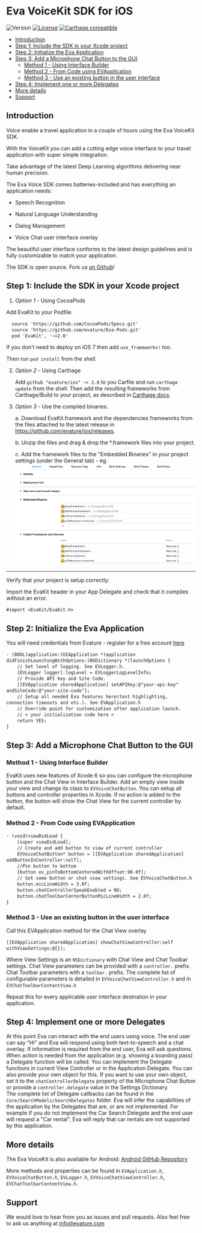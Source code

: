 # Eva VoiceKit SDK for iOS


![Version](https://img.shields.io/badge/Version-2.0-blue.svg?style=flat) [![License](https://img.shields.io/badge/license-MIT-blue.svg?style=flat)](https://github.com/evature/ios/blob/master/license.md)
[![Carthage compatible](https://img.shields.io/badge/Carthage-compatible-4BC51D.svg?style=flat)](https://github.com/Carthage/Carthage)


<!-- START doctoc generated TOC please keep comment here to allow auto update -->
<!-- DON'T EDIT THIS SECTION, INSTEAD RE-RUN doctoc TO UPDATE -->


- [Introduction](#introduction)
- [Step 1: Include the SDK in your Xcode project](#step-1-include-the-sdk-in-your-xcode-project)
- [Step 2: Initialize the Eva Application](#step-2-initialize-the-eva-application)
- [Step 3: Add a Microphone Chat Button to the GUI](#step-3-add-a-microphone-chat-button-to-the-gui)
  - [Method 1 - Using Interface Builder](#method-1---using-interface-builder)
  - [Method 2 - From Code using EVApplication](#method-2---from-code-using-evapplication)
  - [Method 3 - Use an existing button in the user interface](#method-3---use-an-existing-button-in-the-user-interface)
- [Step 4: Implement one or more Delegates](#step-4-implement-one-or-more-delegates)
- [More details](#more-details)
- [Support](#support)

<!-- END doctoc generated TOC please keep comment here to allow auto update -->

## Introduction

Voice enable a travel application in a couple of hours using the Eva VoiceKit SDK.

With the VoiceKit you can add a cutting edge voice interface to your travel application with super simple integration.

Take advantage of the latest Deep Learning algorithms delivering near human precision.

The Eva Voice SDK comes batteries-included and has everything an application needs:

* Speech Recognition

* Natural Language Understanding

* Dialog Management

* Voice Chat user interface overlay

The beautiful user interface conforms to the latest design guidelines and is fully customizable to match your application.

The SDK is open source. Fork us [on Github](https://github.com/evature/ios)!

## Step 1: Include the SDK in your Xcode project

1. *Option 1* - Using CocoaPods

  Add EvaKit to your Podfile.

  ``` podfile
    source 'https://github.com/CocoaPods/Specs.git'
    source 'https://github.com/evature/Eva-Pods.git'
    pod 'EvaKit', '~>2.0'
  ```
  If you don't need to deploy on iOS 7 then add `use_frameworks!` too.  

  Then run `pod install` from the shell.

2. *Option 2* - Using Carthage

   Add `github "evature/ios" ~> 2.0` to you Carfile and run `carthage update` from the shell. Then add the resulting frameworks from Carthage/Build to your project, as described in [Carthage docs](https://github.com/Carthage/Carthage#if-youre-building-for-ios-tvos-or-watchos).

3. *Option 3* - Use the compiled binaries.

    a. Download EvaKit.framework and the dependencies frameworks from the files attached to the latest release in https://github.com/evature/ios/releases.

    b. Unzip the files and drag & drop the *.framework files into your project.

    c. Add the framework files to the "Embedded Binaries" in your project settings (under the General tab) - eg. ![Read more words!](Docs/project_settings_img.png)


----
Verify that your project is setup correctly:

Import the EvaKit header in your App Delegate and check that it compiles without an error.
  ``` objc
  #import <EvaKit/EvaKit.h>
  ```

## Step 2: Initialize the Eva Application

You will need credentials from Evature - register for a free account [here](http://www.evature.com/registration/form)

  ``` objc
  - (BOOL)application:(UIApplication *)application didFinishLaunchingWithOptions:(NSDictionary *)launchOptions {
      // Set level of logging. See EVLogger.h.
      [EVLogger logger].logLevel = EVLoggerLogLevelInfo;
      // Provide API key and Site Code.
      [[EVApplication sharedApplication] setAPIKey:@"your-api-key" andSiteCode:@"your-site-code"];
      // Setup all needed Eva features here(text highlighting, connection timeouts and etc.). See EVApplication.h
      // Override point for customization after application launch.
      // < your initialization code here >
      return YES;
  }
  ```

## Step 3: Add a Microphone Chat Button to the GUI  
### Method 1 - Using Interface Builder
  EvaKit uses new features of Xcode 6 so you can configure the microphone button and the Chat View in Interface Builder.
  Add an empty view inside your view and change its class to `EVVoiceChatButton`. You can setup all buttons and controller properties in Xcode. If no action is added to the button, the button will show the Chat View for the current controller by default.

### Method 2 - From Code using EVApplication
  ``` objc
  - (void)viewDidLoad {
      [super viewDidLoad];
      // Create and add button to view of current controller
      EVVoiceChatButton* button = [[EVApplication sharedApplication] addButtonInController:self];
      //Pin button to bottom
      [button ev_pinToBottomCenteredWithOffset:90.0f];
      // Set some button or chat view settings. See EVVoiceChatButton.h
      button.micLineWidth = 3.0f;
      button.chatControllerSpeakEnabled = NO;
      button.chatToolbarCenterButtonMicLineWidth = 2.0f;
  }
  ```

### Method 3 - Use an existing button in the user interface
  Call this EVApplication method for the Chat View overlay
  ``` objc
  [[EVApplication sharedApplication] showChatViewController:self withViewSettings:@{}];
  ```
  Where View Settings is an `NSDictionary` with Chat View and Chat Toolbar settings.
  Chat View parameters can be provided with a `controller.` prefix. Chat Toolbar parameters with a `toolbar.` prefix. The complete list of configurable parameters is detailed in `EVVoiceChatViewController.h` and in `EVChatToolbarContentView.h`

Repeat this for every applicable user interface destnation in your application.

## Step 4: Implement one or more Delegates
  At this point Eva can interact with the end users using voice. The end user can say "Hi" and Eva will respond using both text-to-speech and a chat overlay. If information is required from the end user, Eva will ask questions.
  When action is needed from the application (e.g. showing a boarding pass) a Delegate function will be called.
  You can implement the Delegate functions in current View Controller or in the Application Delegate. You can also provide your own object for this. If you want to use your own object, set it to the `chatControllerDelegate` property of the Microphone Chat Button or provide a `controller.delegate` value in the Settings Dictionary.  
  The complete list of Delegate callbacks can be found in the `Core/SearchModels/SearchDelegates` folder.
  Eva will infer the capabilities of the application by the Delegates that are, or are not implemented. For example if you do not implement the Car Search Delegate and the end user will request a "Car rental", Eva will reply that car rentals are not supported by this application.

## More details

  The  Eva VoiceKit is also available for Android: [Android GitHub Repository](https://github.com/evature/android)

  More methods and properties can be found in `EVApplication.h`, `EVVoiceChatButton.h`, `EVLogger.h`, `EVVoiceChatViewController.h`, `EVChatToolbarContentView.h`.

## Support

  We would love to hear from you as issues and pull requests. Also feel free to ask us anything at [info@evature.com](mailto:info@evature.com)
